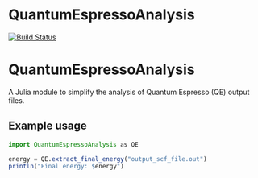 # QuantumEspressoAnalysis

[![Build Status](https://github.com/rashidrafeek/QuantumEspressoAnalysis.jl/actions/workflows/CI.yml/badge.svg?branch=main)](https://github.com/rashidrafeek/QuantumEspressoAnalysis.jl/actions/workflows/CI.yml?query=branch%3Amain)

# QuantumEspressoAnalysis

A Julia module to simplify the analysis of Quantum Espresso (QE) output files.

## Example usage

```julia
import QuantumEspressoAnalysis as QE

energy = QE.extract_final_energy("output_scf_file.out")
println("Final energy: $energy")
```
